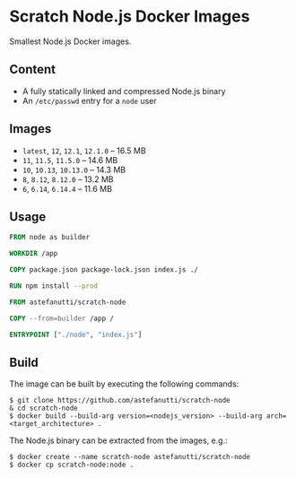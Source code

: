 # Scratch Node.js Docker Images

Smallest Node.js Docker images.

## Content

* A fully statically linked and compressed Node.js binary
* An `/etc/passwd` entry for a `node` user

## Images

* `latest`, `12`, `12.1`, `12.1.0` – 16.5 MB
* `11`, `11.5`, `11.5.0` – 14.6 MB
* `10`, `10.13`, `10.13.0` – 14.3 MB
* `8`, `8.12`, `8.12.0` – 13.2 MB
* `6`, `6.14`, `6.14.4` – 11.6 MB

## Usage

```dockerfile
FROM node as builder

WORKDIR /app

COPY package.json package-lock.json index.js ./

RUN npm install --prod

FROM astefanutti/scratch-node

COPY --from=builder /app /

ENTRYPOINT ["./node", "index.js"]
```

## Build

The image can be built by executing the following commands:

```
$ git clone https://github.com/astefanutti/scratch-node
& cd scratch-node
$ docker build --build-arg version=<nodejs_version> --build-arg arch=<target_architecture> .
```

The Node.js binary can be extracted from the images, e.g.:

```
$ docker create --name scratch-node astefanutti/scratch-node
$ docker cp scratch-node:node .
```
